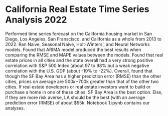 # California Real Estate Time Series Analysis 2022
 Performed time series forecast on the California housing market in San Diego, Los Angeles, San Franscisco, and California as a whole from 2013 to 2022. Ran Naive, Seasonal Naive, Holt-Winters', and Neural Networks models. Found that ARIMA model produced the best results when comparing the RMSE and MAPE values between the models. Found that real estate prices in all cities and the state overall had a very strong positive correlation with S&P 500 Index (about 97 to 98% but a weak negative correlation with the U.S. GDP (about -19% to -22%). Overall, found that though the SF Bay Area has a higher prediction error (RMSE) than the other cities, prices on average are $500k-$700k greater than that of the other two cities. If real estate developers or real estate investors want to build or purchase a home in one of these cities, SF Bay Area is the best option. Else, if they are more risk averse, LA should be the best (with an average prediction error (RMSE) of about $55k.
Notebook 1.ipynb contains our analyses.
